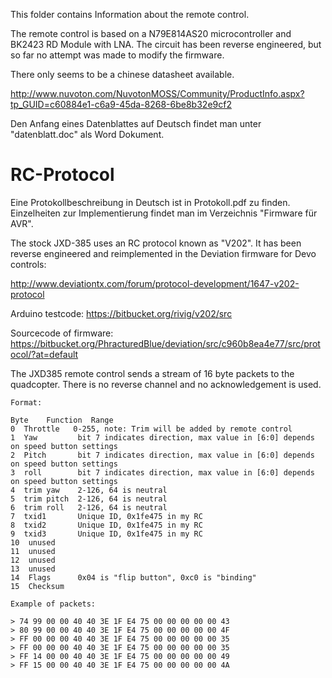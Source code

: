 This folder contains Information about the remote control. 

The remote control is based on a N79E814AS20 microcontroller and BK2423 RD Module with LNA. The circuit has been reverse engineered, but so far no attempt was made to modify the firmware.

There only seems to be a chinese datasheet available.

http://www.nuvoton.com/NuvotonMOSS/Community/ProductInfo.aspx?tp_GUID=c60884e1-c6a9-45da-8268-6be8b32e9cf2

Den Anfang eines Datenblattes auf Deutsch findet man unter "datenblatt.doc" als Word Dokument.


RC-Protocol
===========

Eine Protokollbeschreibung in Deutsch ist in Protokoll.pdf zu finden. Einzelheiten zur Implementierung findet man im Verzeichnis "Firmware für AVR".

The stock JXD-385 uses an RC protocol known as "V202". It has been reverse engineered and reimplemented in the Deviation firmware for Devo controls:

http://www.deviationtx.com/forum/protocol-development/1647-v202-protocol

Arduino testcode:
https://bitbucket.org/rivig/v202/src

Sourcecode of firmware:
https://bitbucket.org/PhracturedBlue/deviation/src/c960b8ea4e77/src/protocol/?at=default

The JXD385 remote control sends a stream of 16 byte packets to the quadcopter. There is no reverse channel and no acknowledgement is used. 

```
Format:

Byte 	Function  Range
0  Throttle   0-255, note: Trim will be added by remote control
1  Yaw         bit 7 indicates direction, max value in [6:0] depends on speed button settings
2  Pitch       bit 7 indicates direction, max value in [6:0] depends on speed button settings
3  roll        bit 7 indicates direction, max value in [6:0] depends on speed button settings
4  trim yaw    2-126, 64 is neutral
5  trim pitch  2-126, 64 is neutral
6  trim roll   2-126, 64 is neutral
7  txid1       Unique ID, 0x1fe475 in my RC
8  txid2       Unique ID, 0x1fe475 in my RC
9  txid3       Unique ID, 0x1fe475 in my RC
10  unused  
11  unused  
12  unused  
13  unused  
14  Flags      0x04 is "flip button", 0xc0 is "binding"
15  Checksum   

Example of packets:

> 74 99 00 00 40 40 3E 1F E4 75 00 00 00 00 00 43
> 80 99 00 00 40 40 3E 1F E4 75 00 00 00 00 00 4F
> FF 00 00 00 40 40 3E 1F E4 75 00 00 00 00 00 35
> FF 00 00 00 40 40 3E 1F E4 75 00 00 00 00 00 35
> FF 14 00 00 40 40 3E 1F E4 75 00 00 00 00 00 49
> FF 15 00 00 40 40 3E 1F E4 75 00 00 00 00 00 4A
```
